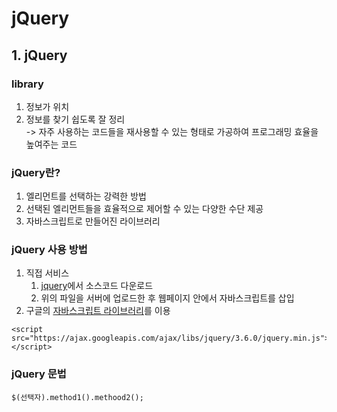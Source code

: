 # jQuery

## 1. jQuery

### library

1. 정보가 위치
2. 정보를 찾기 쉽도록 잘 정리  
   -> 자주 사용하는 코드들을 재사용할 수 있는 형태로 가공하여 프로그래밍 효율을 높여주는 코드

### jQuery란?

1. 엘리먼트를 선택하는 강력한 방법
2. 선택된 엘리먼트들을 효율적으로 제어할 수 있는 다양한 수단 제공
3. 자바스크립트로 만들어진 라이브러리

### jQuery 사용 방법

1. 직접 서비스
   1. [jquery](http://jquery.org)에서 소스코드 다운로드
   2. 위의 파일을 서버에 업로드한 후 웹페이지 안에서 자바스크립트를 삽입
2. 구글의 [자바스크립트 라이브러리](https://developers.google.com/speed/libraries)를 이용

```
<script src="https://ajax.googleapis.com/ajax/libs/jquery/3.6.0/jquery.min.js"></script>
```

### jQuery 문법

```
$(선택자).method1().methood2();
```
